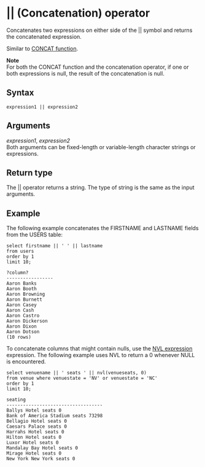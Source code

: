 # \|\| \(Concatenation\) operator<a name="r_concat_op"></a>

Concatenates two expressions on either side of the \|\| symbol and returns the concatenated expression\. 

Similar to [CONCAT function](r_CONCAT.md)\. 

**Note**  
For both the CONCAT function and the concatenation operator, if one or both expressions is null, the result of the concatenation is null\. 

## Syntax<a name="r_concat_op-synopsis"></a>

```
expression1 || expression2
```

## Arguments<a name="r_concat_op-arguments"></a>

 *expression1*, *expression2*   
Both arguments can be fixed\-length or variable\-length character strings or expressions\. 

## Return type<a name="r_concat_op-return-type"></a>

 The \|\| operator returns a string\. The type of string is the same as the input arguments\. 

## Example<a name="r_concat_op-example"></a>

The following example concatenates the FIRSTNAME and LASTNAME fields from the USERS table: 

```
select firstname || ' ' || lastname
from users
order by 1
limit 10;

?column?
-----------------
Aaron Banks
Aaron Booth
Aaron Browning
Aaron Burnett
Aaron Casey
Aaron Cash
Aaron Castro
Aaron Dickerson
Aaron Dixon
Aaron Dotson
(10 rows)
```

 To concatenate columns that might contain nulls, use the [NVL expression](r_NVL_function.md) expression\. The following example uses NVL to return a 0 whenever NULL is encountered\. 

```
select venuename || ' seats ' || nvl(venueseats, 0) 
from venue where venuestate = 'NV' or venuestate = 'NC'
order by 1
limit 10;

seating                            
-----------------------------------
Ballys Hotel seats 0               
Bank of America Stadium seats 73298
Bellagio Hotel seats 0             
Caesars Palace seats 0             
Harrahs Hotel seats 0              
Hilton Hotel seats 0               
Luxor Hotel seats 0                
Mandalay Bay Hotel seats 0         
Mirage Hotel seats 0               
New York New York seats 0
```